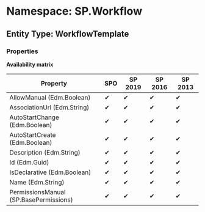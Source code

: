 # Namespace: SP.Workflow

## Entity Type: WorkflowTemplate

### Properties

**Availability matrix**

Property | SPO | SP 2019 | SP 2016 | SP 2013
----------|-----|---------|---------|--------
AllowManual (Edm.Boolean) | ✔ | ✔ | ✔ | ✔
AssociationUrl (Edm.String) | ✔ | ✔ | ✔ | ✔
AutoStartChange (Edm.Boolean) | ✔ | ✔ | ✔ | ✔
AutoStartCreate (Edm.Boolean) | ✔ | ✔ | ✔ | ✔
Description (Edm.String) | ✔ | ✔ | ✔ | ✔
Id (Edm.Guid) | ✔ | ✔ | ✔ | ✔
IsDeclarative (Edm.Boolean) | ✔ | ✔ | ✔ | ✔
Name (Edm.String) | ✔ | ✔ | ✔ | ✔
PermissionsManual (SP.BasePermissions) | ✔ | ✔ | ✔ | ✔

